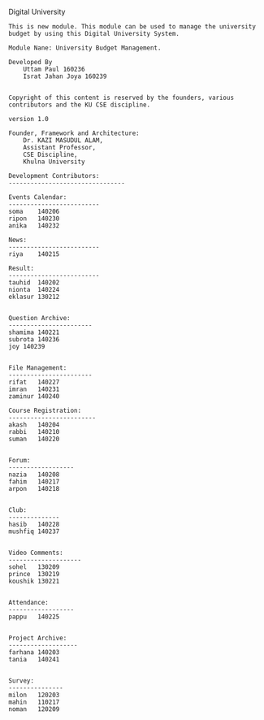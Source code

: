 Digital University

	This is new module. This module can be used to manage the university budget by using this Digital University System.

	Module Nane: University Budget Management.
	
	Developed By
		Uttam Paul 160236
		Israt Jahan Joya 160239


	Copyright of this content is reserved by the founders, various contributors and the KU CSE discipline.

	version 1.0

	Founder, Framework and Architecture: 
		Dr. KAZI MASUDUL ALAM, 
		Assistant Professor, 
		CSE Discipline, 
		Khulna University

	Development Contributors:
	--------------------------------

	Events Calendar: 
	-------------------------
	soma	140206
	ripon	140230
	anika	140232

	News:
	-------------------------
	riya	140215

	Result:
	-------------------------
	tauhid	140202
	nionta	140224
	eklasur	130212


	Question Archive:
	-----------------------
	shamima	140221
	subrota	140236
	joy	140239


	File Management:
	-----------------------
	rifat	140227
	imran	140231
	zaminur	140240

	Course Registration:
	------------------------
	akash	140204
	rabbi	140210
	suman	140220


	Forum:
	------------------
	nazia	140208
	fahim	140217
	arpon	140218


	Club:
	--------------
	hasib	140228
	mushfiq	140237


	Video Comments:
	--------------------
	sohel	130209
	prince	130219
	koushik	130221


	Attendance:
	------------------
	pappu	140225


	Project Archive: 
	-------------------
	farhana	140203
	tania	140241


	Survey:
	---------------
	milon	120203
	mahin	110217
	noman	120209